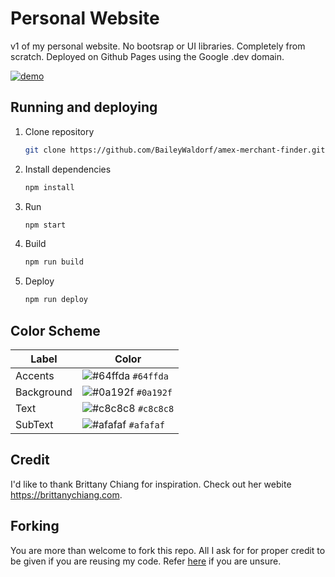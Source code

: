 # Personal Website
v1 of my personal website. No bootsrap or UI libraries. Completely from scratch.
Deployed on Github Pages using the Google .dev domain.

[![demo](https://github.com/BaileyWaldorf/baileywaldorf.dev/blob/master/public/readme.png)](https://baileywaldorf.dev/)

## Running and deploying
1.  Clone repository
    ```bash
    git clone https://github.com/BaileyWaldorf/amex-merchant-finder.git
    ```

2.  Install dependencies
    ```bash
    npm install
    ```
    
4.  Run
    ```bash
    npm start
    ```
    
5.  Build
    ```bash
    npm run build
    ```
    
6.  Deploy
    ```bash
    npm run deploy
    ```

## Color Scheme
| Label          | Color                                                              |
| -------------- | ------------------------------------------------------------------ |
| Accents        | ![#64ffda](https://via.placeholder.com/10/64ffda?text=+) `#64ffda` |
| Background     | ![#0a192f](https://via.placeholder.com/10/0a192f?text=+) `#0a192f` |
| Text           | ![#c8c8c8](https://via.placeholder.com/10/c8c8c8?text=+) `#c8c8c8` |
| SubText        | ![#afafaf](https://via.placeholder.com/10/afafaf?text=+) `#afafaf` |

## Credit
I'd like to thank Brittany Chiang for inspiration. Check out her webite https://brittanychiang.com.

## Forking
You are more than welcome to fork this repo. All I ask for for proper credit to be given if you are reusing my code. Refer [here](https://www.quora.com/Is-it-bad-to-copy-other-peoples-code) if you are unsure.
